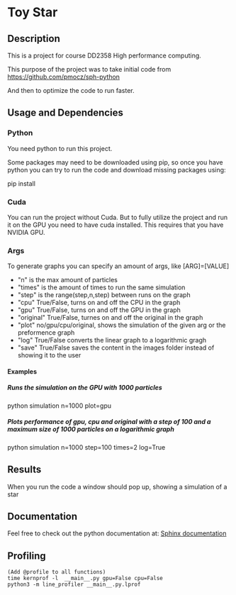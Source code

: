 # Toy Star
## Description
This is a project for course DD2358 High performance computing.

This purpose of the project was to take initial code from 
https://github.com/pmocz/sph-python

And then to optimize the code to run faster.

## Usage and Dependencies
### Python
You need python to run this project.

Some packages may need to be downloaded using pip, so once you have python you 
can try to run the code and download missing packages using:

pip install <packagename>


### Cuda
You can run the project without Cuda. But to fully utilize the project and run it on the GPU you need to have cuda installed. This requires that you have NVIDIA GPU.

### Args
To generate graphs you can specify an amount of args, like [ARG]=[VALUE]
* "n" is the max amount of particles
* "times" is the amount of times to run the same simulation
* "step" is the range(step,n,step) between runs on the graph
* "cpu" True/False, turns on and off the CPU in the graph
* "gpu" True/False, turns on and off the GPU in the graph
* "original" True/False, turnes on and off the original in the graph 
* "plot" no/gpu/cpu/original, shows the simulation of the given arg or the preformence graph
* "log" True/False converts the linear graph to a logarithmic gragh
* "save" True/False saves the content in the images folder instead of showing it to the user

#### Examples
##### Runs the simulation on the GPU with 1000 particles
python simulation n=1000 plot=gpu

##### Plots performance of gpu, cpu and original with a step of 100 and a maximum size of 1000 particles on a logarithmic graph
python simulation n=1000 step=100 times=2 log=True

## Results
When you run the code a window should pop up, showing a simulation of a star

## Documentation
Feel free to check out the python documentation at:
[Sphinx documentation](https://vicmil-kth-studier.github.io/DD2358-Toy-Star/simulation/docs/build/html/modules.html)

## Profiling

```
(Add @profile to all functions)
time kernprof -l  __main__.py gpu=False cpu=False
python3 -m line_profiler __main__.py.lprof 
```

